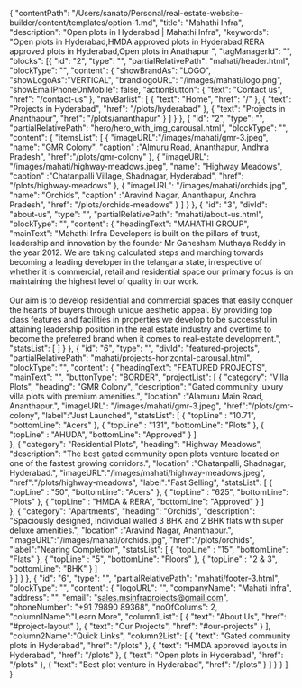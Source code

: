 {
  "contentPath": "/Users/sanatp/Personal/real-estate-website-builder/content/templates/option-1.md",
  "title": "Mahathi Infra",
  "description": "Open plots in Hyderabad | Mahathi Infra",
  "keywords": "Open plots in Hyderabad,HMDA approved plots in Hyderabad,RERA approved plots in Hyderabad,Open plots in Anathapur ",
  "tagManagerId": "",
  "blocks": [{
      "id": "2",
      "type": "",
      "partialRelativePath": "mahati/header.html",
      "blockType": "",
      "content": {
        "showBrandAs": "LOGO",
        "showLogoAs":"VERTICAL",
        "brandlogoURL": "/images/mahati/logo.png",
        "showEmailPhoneOnMobile": false,
        "actionButton": {
            "text": "Contact us",
            "href": "/contact-us"
        },
        "navBarlist": [
          {
            "text": "Home",
            "href": "/"
          },
          {
            "text": "Projects in Hyderabad",
            "href": "/plots/hyderabad"
          },
          {
            "text": "Projects in Ananthapur",
            "href": "/plots/ananthapur"
          }
        ]
      }
    },
    {
      "id": "2",
      "type": "",
      "partialRelativePath": "hero/hero_with_img_carousal.html",
      "blockType": "",
      "content": {
        "itemsList": [
          {
            "imageURL":"/images/mahati/gmr-3.jpeg",
            "name": "GMR Colony",
            "caption" :"Almuru Road, Ananthapur, Andhra Pradesh",
            "href":"/plots/gmr-colony"
          },
          {
            "imageURL": "/images/mahati/highway-meadows.jpeg",
            "name": "Highway Meadows",
            "caption" :"Chatanpalli Village, Shadnagar, Hyderabad",
            "href": "/plots/highway-meadows"
          },
          { 
            "imageURL": "/images/mahati/orchids.jpg",
            "name": "Orchids",
            "caption" :"Aravind Nagar, Ananthapur, Andhra Pradesh",
            "href": "/plots/orchids-meadows"
          }
        ]
      }
    },
    {
      "id": "3",
      "divId": "about-us",
      "type": "",
      "partialRelativePath": "mahati/about-us.html",
      "blockType": "",
      "content": {
        "headingText": "MAHATHI GROUP",
        "mainText": "Mahathi Infra Developers is built on the pillars of trust, leadership and innovation by the founder Mr Ganesham Muthaya Reddy in the year 2012. We are taking calculated steps and marching towards becoming a leading developer in the telangana state, irrespective of whether it is commercial, retail and residential space our primary focus is on maintaining the highest level of quality in our work.<br/><br/>Our aim is to develop residential and commercial spaces that easily conquer the hearts of buyers through unique aesthetic appeal. By providing top class features and facilities in properties we develop to be successful in attaining leadership position in the real estate industry and overtime to become the preferred brand when it comes to real-estate development.",
        "statsList": [
        ]
      }
    },
    {
      "id": "6",
      "type": "",
      "divId": "featured-projects",
      "partialRelativePath": "mahati/projects-horizontal-carousal.html",
      "blockType": "",
      "content": {
        "headingText": "FEATURED PROJECTS",
        "mainText": "",
        "buttonType": "BORDER",
        "projectList": [
          {
            "category": "Villa Plots",
            "heading": "GMR Colony",
            "description": "Gated community luxury villa plots with premium amenities.",
            "location" :"Alamuru Main Road, Ananthapur.",
            "imageURL": "/images/mahati/gmr-3.jpeg",
            "href":"/plots/gmr-colony",
            "label":"Just Launched",
            "statsList": [
              {
                "topLine" : "10.71",
                "bottomLine": "Acers"
              },
              {
                "topLine" : "131",
                "bottomLine": "Plots"
              },
              {
                "topLine" : "AHUDA",
                "bottomLine": "Approved"
              }
            ]  
          },
          {
            "category": "Residential Plots",
            "heading": "Highway Meadows",
            "description": "The best gated community open plots venture located on one of the fastest growing corridors.",
            "location" :"Chatanpalli, Shadnagar, Hyderabad.",
            "imageURL":"/images/mahati/highway-meadows.jpeg",
            "href":"/plots/highway-meadows",
            "label":"Fast Selling",
            "statsList": [
              {
                "topLine" : "50",
                "bottomLine": "Acers"
              },
              {
                "topLine" : "625",
                "bottomLine": "Plots"
              },
                {
                "topLine" : "HMDA & RERA",
                "bottomLine": "Approved"
              }
            ]          
          },
          {
            "category": "Apartments",
            "heading": "Orchids",
            "description": "Spaciously designed, individual walled 3 BHK and 2 BHK flats with super deluxe amenities.",
            "location" :"Aravind Nagar, Ananthapur.",
            "imageURL":"/images/mahati/orchids.jpg",
            "href":"/plots/orchids",
            "label":"Nearing Completion",
            "statsList": [
              {
                "topLine" : "15",
                "bottomLine": "Flats"
              },
              {
                "topLine" : "5",
                "bottomLine": "Floors"
              },
              {
                "topLine" : "2 & 3",
                "bottomLine": "BHK"
              }
            ]  
          }
        ]
      }
    },
    {
      "id": "6",
      "type": "",
      "partialRelativePath": "mahati/footer-3.html",
      "blockType": "",
      "content": {
        "logoURL": "",
        "companyName": "Mahati Infra",
        "address": "",
        "email": "sales.msinfraprojects@gmail.com",
        "phoneNumber": "+91 79890 89368",
        "noOfColums": 2,
        "column1Name":"Learn More",
        "column1List": [
        {
            "text": "About Us",
            "href": "#project-layout"
          },
          {
            "text": "Our Projects",
            "href": "#our-projects"
          }
        ],
        "column2Name":"Quick Links",
        "column2List": [
          {
            "text": "Gated community plots in Hyderabad",
            "href": "/plots"
          },
          {
            "text": "HMDA approved layouts in Hyderabad",
            "href": "/plots"
          },
          {
            "text": "Open plots in Hyderabad",
            "href": "/plots"
          },
          {
            "text": "Best plot venture in Hyderabad",
            "href": "/plots"
          }
        ]
      }
    }
  ]
}
